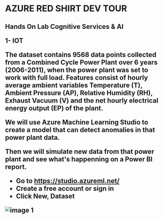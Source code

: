 <h1> AZURE RED SHIRT DEV TOUR

<h2> Hands On Lab Cognitive Services & AI


1-	IOT

The dataset contains 9568 data points collected from a Combined Cycle Power Plant over 6 years (2006-2011), when the power plant was set to work with full load. 
Features consist of hourly average ambient variables Temperature (T), Ambient Pressure (AP), Relative Humidity (RH), Exhaust Vacuum (V) and the net hourly electrical energy output (EP) of the plant.

We will use Azure Machine Learning Studio to create a model that can detect anomalies in that power plant data.

Then we will simulate new data from that power plant and see what's happenning on a Power BI report.

* Go to https://studio.azureml.net/
* Create a free account or sign in
* Click New, Dataset

![image 1](/images/1.jpg)
